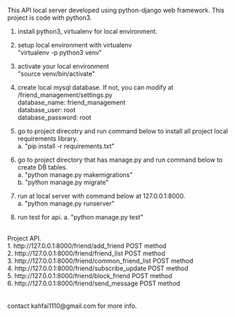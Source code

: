 
This API local server developed using python-django web framework. This project is code with python3.


1. install python3, virtualenv for local environment.

2. setup local environment with virtualenv <br />
    "virtualenv -p python3 venv"

3. activate your local environment<br />
    "source venv/bin/activate"

4. create local mysql database. If not, you can modify at <project>/friend_management/settings.py<br />
    database_name: friend_management<br />
    database_user: root<br />
    database_password: root<br />

5. go to project direcotry and run command below to install all project local requirements library.<br />
    a. "pip install -r requirements.txt"

6. go to project directory that has manage.py and run command below to create DB tables.<br />
    a. "python manage.py makemigrations"<br />
    b. "python manage.py migrate"

7. run at local server with command below at 127.0.0.1:8000.<br />
    a. "python manage.py runserver"

8. run test for api.
    a. "python manage.py test"


<br />
Project API.<br />
1. http://127.0.0.1:8000/friend/add_friend          POST method<br />
2. http://127.0.0.1:8000/friend/friend_list         POST method<br />
3. http://127.0.0.1:8000/friend/common_friend_list  POST method<br />
4. http://127.0.0.1:8000/friend/subscribe_update    POST method<br />
5. http://127.0.0.1:8000/friend/block_friend        POST method<br />
6. http://127.0.0.1:8000/friend/send_message        POST method


<br />
<br />
<br />
contact kahfai1110@gmail.com for more info.
